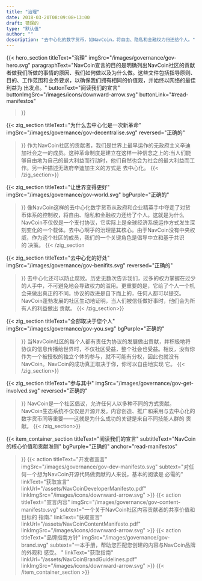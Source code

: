 ```yaml
---
title: "治理"
date: 2018-03-20T08:09:08+13:00
draft: 错误的
type: "默认值"
author: ""
description: "去中心化的数字货币，如NavCoin，将自由、隐私和金融权力归还给个人。"
---
```

<script src="https://ajax.googleapis.com/ajax/libs/jquery/3.3.1/jquery.min.js"></script>
{{< hero_section
titleText="治理"
imgSrc="/images/governance/gov-hero.svg"
paragraphText="NavCoin宣言的目的是明确列出NavCoin社区的贡献者做我们所做的事情的原因、我们如何做以及为什么做。这些文件包括指导原则、目的、工作范围和业务要求，以确保我们拥有相同的价值观，并始终以网络的最佳利益为&nbsp;出发点。"
buttonText="阅读我们的宣言"
buttonImgSrc="/images/icons/downward-arrow.svg"
buttonLink="#read-manifestos"
>}}

{{< zig_section
titleText="为什么去中心化是一次新革命"
imgSrc="/images/governance/gov-decentralise.svg"
reversed="正确的"
>}}
作为NavCoin社区的贡献者，我们是世界上最早运作的无政府主义辛迪加社会之一的成员。这种革命制度是建立在这样一种信念之上的:当人们能够自由地为自己的最大利益而行动时，他们自然也会为社会的最大利益而工作。另一种描述无政府辛迪加主义的方式是&nbsp;去中心化。
{{< /zig_section>}}


{{< zig_section
  titleText="让世界变得更好"
  imgSrc="/images/governance/gov-world.svg"
  bgPurple="正确的"
>}}
像NavCoin这样的去中心化数字货币从政府和企业精英手中夺走了对货币体系的控制权，将自由、隐私和金融权力还给了个人。这就是为什么NavCoin不仅仅是一个支付协议，它实际上是全球经济系统运作方式发生深刻变化的一个载体。去中心啊乎的治理是其核心。由于NavCoin没有中央权威，作为这个社区的成员，我们的一个关键角色是倡导中立和基于共识的&nbsp;决策。
{{< /zig_section


{{< zig_section
titleText="去中心化的好处"
imgSrc="/images/governance/gov-benifits.svg"
reversed="正确的"
>}}
去中心化还可以防止腐败。历史无数次告诉我们，过多的权力掌握在过少的人手中，不可避免地会导致权力的滥用。更重要的是，它给了个人一个机会来做出真正的不同。协议的改进是自下而上的，任何人都可以提交。NavCoin蓬勃发展的社区生动地证明，当人们被信任做好事时，他们会为所有人的利益做出&nbsp;贡献。
{{< /zig_section>}}


{{< zig_section
  titleText="全部取决于您个人"
  imgSrc="/images/governance/gov-you.svg"
  bgPurple="正确的"
>}}
当NavCoin社区的每个人都有责任为协议的发展做出贡献，并积极地将协议的信息传播给世界时，不仅社区受益，整个社会也受益。相反，没有你作为一个被授权的独立个体的参与，就不可能有分权，因此也就没有NavCoin。NavCoin的成功真正取决于你，你可以自由地实现&nbsp;它。
{{< /zig_section>}}


{{< zig_section
titleText="参与其中"
imgSrc="/images/governance/gov-get-involved.svg"
reversed="正确的"
>}}
NavCoin是一个社区倡议，允许任何人以多种不同的方式贡献。NavCoin生态系统不仅仅是开源开发。内容创造、推广和采用与去中心化的数字货币同等重要——这就是为什么成功的关键是来自不同技能人群的&nbsp;贡献。
{{< /zig_section>}}


{{< item_container_section
    titleText="阅读我们的宣言"
    subtitleText="NavCoin的核心价值和贡献准则"
    bgPurple="正确的"
    anchor="read-manifestos"
>}}
    {{< action
        titleText="开发者宣言"
        imgSrc="/images/governance/gov-dev-manifesto.svg"
        subtext="对任何一个想为NavCoin开源代码做贡献的人来说，基本的阅读是&nbsp;必需的"
        linkText="获取宣言"
        linkUrl="/assets/NavCoinDeveloperManifesto.pdf"
        linkImgSrc="/images/icons/downward-arrow.svg"
    >}}
    {{< action
        titleText="宣言内容"
        imgSrc="/images/governance/gov-content-manifesto.svg"
        subtext="一个关于NavCoin社区内容贡献者的共享价值和目标的&nbsp;指南."
        linkText="获取宣言"
        linkUrl="/assets/NavCoinContentManifesto.pdf"
        linkImgSrc="/images/icons/downward-arrow.svg"
    >}}
    {{< action
        titleText="品牌指南方针"
        imgSrc="/images/governance/gov-brand.svg"
        subtext="一本手册，帮助您匹配您创建的内容与NavCoin品牌的外观和&nbsp;感受。 "
        linkText="获取指南"
        linkUrl="/assets/NavCoinBrandGuidelines.pdf"
        linkImgSrc="/images/icons/downward-arrow.svg"
    >}}
{{< /item_container_section >}}

<script>
$("a[href^='#']").click(function(e) {
	e.preventDefault();

	var position = $($(this).attr("href")).offset().top;

	$("body, html").animate({
		scrollTop: position
	} /* speed */ );
});
</script>

